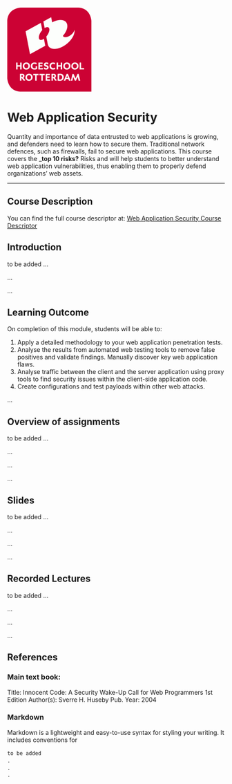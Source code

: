 ![Logo](Img/HR%20Logo.png)
# Web Application Security
Quantity and importance of data entrusted to web applications is growing, and defenders need to learn how to secure them. Traditional network defences, such as firewalls, fail to secure web applications. This course covers the ___top 10 risks?__ Risks and will help students to better understand web application vulnerabilities, thus enabling them to properly defend organizations’ web assets.
_____________________________________________________________________________________________________________________________________

## Course Description

You can find the full course descriptor at: [Web Application Security Course Descriptor](//)


## Introduction

to be added
...

...

...

## Learning Outcome

On completion of this module, students will be able to: 
1)	Apply a detailed methodology to your web application penetration tests.
2)	Analyse the results from automated web testing tools to remove false positives and validate findings. Manually discover key web application flaws. 
3)	Analyse traffic between the client and the server application using proxy tools to find security issues within the client-side application code. 
4)	Create configurations and test payloads within other web attacks.

...



## Overview of assignments

to be added
...

...

...

...


## Slides

to be added
...

...

...

...


## Recorded Lectures
to be added
...

...

...

...




## References

### Main text book:
Title:	Innocent Code: A Security Wake-Up Call for Web Programmers 1st Edition
Author(s):	Sverre H. Huseby
Pub. Year:	2004







### Markdown

Markdown is a lightweight and easy-to-use syntax for styling your writing. It includes conventions for

```markdown
to be added
.
.
.
```
